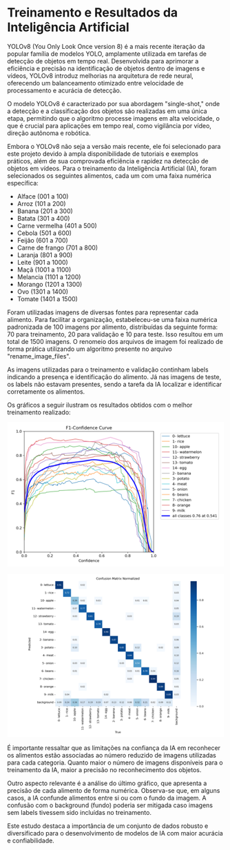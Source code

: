 # Treinamento e Resultados da Inteligência Artificial

YOLOv8 (You Only Look Once version 8) é a mais recente iteração da popular família de modelos YOLO, amplamente utilizada em tarefas de detecção de objetos em tempo real. Desenvolvida para aprimorar a eficiência e precisão na identificação de objetos dentro de imagens e vídeos, YOLOv8 introduz melhorias na arquitetura de rede neural, oferecendo um balanceamento otimizado entre velocidade de processamento e acurácia de detecção.

O modelo YOLOv8 é caracterizado por sua abordagem "single-shot," onde a detecção e a classificação dos objetos são realizadas em uma única etapa, permitindo que o algoritmo processe imagens em alta velocidade, o que é crucial para aplicações em tempo real, como vigilância por vídeo, direção autônoma e robótica.

Embora o YOLOv8 não seja a versão mais recente, ele foi selecionado para este projeto devido à ampla disponibilidade de tutoriais e exemplos práticos, além de sua comprovada eficiência e rapidez na detecção de objetos em vídeos. Para o treinamento da Inteligência Artificial (IA), foram selecionados os seguintes alimentos, cada um com uma faixa numérica específica:
 * Alface (001 a 100)
 * Arroz (101 a 200)
 * Banana (201 a 300)
 * Batata (301 a 400)
 * Carne vermelha (401 a 500)
 * Cebola (501 a 600)
 * Feijão (601 a 700)
 * Carne de frango (701 a 800)
 * Laranja (801 a 900)
 * Leite (901 a 1000)
 * Maçã (1001 a 1100)
 * Melancia (1101 a 1200)
 * Morango (1201 a 1300)
 * Ovo (1301 a 1400)
 * Tomate (1401 a 1500)

Foram utilizadas imagens de diversas fontes para representar cada alimento. Para facilitar a organização, estabeleceu-se uma faixa numérica padronizada de 100 imagens por alimento, distribuídas da seguinte forma: 70 para treinamento, 20 para validação e 10 para teste. Isso resultou em um total de 1500 imagens. O renomeio dos arquivos de imagem foi realizado de forma prática utilizando um algoritmo presente no arquivo "rename_image_files".

As imagens utilizadas para o treinamento e validação continham labels indicando a presença e identificação do alimento. Já nas imagens de teste, os labels não estavam presentes, sendo a tarefa da IA localizar e identificar corretamente os alimentos.

Os gráficos a seguir ilustram os resultados obtidos com o melhor treinamento realizado:

![](https://github.com/suzuki1994/PI3-2024/blob/main/Figuras/F1_curva.png)

![](https://github.com/suzuki1994/PI3-2024/blob/main/Figuras/CFN.png)

É importante ressaltar que as limitações na confiança da IA em reconhecer os alimentos estão associadas ao número reduzido de imagens utilizadas para cada categoria. Quanto maior o número de imagens disponíveis para o treinamento da IA, maior a precisão no reconhecimento dos objetos.

Outro aspecto relevante é a análise do último gráfico, que apresenta a precisão de cada alimento de forma numérica. Observa-se que, em alguns casos, a IA confunde alimentos entre si ou com o fundo da imagem. A confusão com o background (fundo) poderia ser mitigada caso imagens sem labels tivessem sido incluídas no treinamento.

Este estudo destaca a importância de um conjunto de dados robusto e diversificado para o desenvolvimento de modelos de IA com maior acurácia e confiabilidade.
